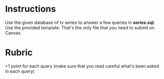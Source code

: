 # Instructions 

Use the given database of tv series to answer a few queries in **series.sql**. Use the provided template. That's the only file that you need to submit on Canvas. 

# Rubric

+1 point for each query (make sure that you read careful what's been asked in each query)